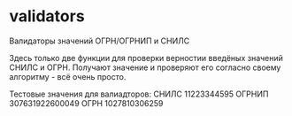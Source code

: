 # validators
Валидаторы значений ОГРН/ОГРНИП и СНИЛС

Здесь только две функции для проверки верностии введёных значений СНИЛС и ОГРН. Получают значение и проверяют его согласно своему алгоритму - всё очень просто. 

Тестовые значения для валиадторов:
СНИЛС 11223344595
ОГРНИП 307631922600049
ОГРН 1027810306259
